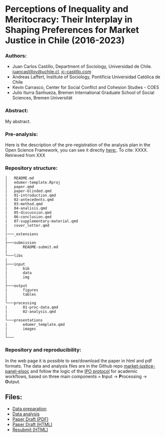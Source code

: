 #  Perceptions of Inequality and Meritocracy: Their Interplay in Shaping Preferences for Market Justice in Chile (2016-2023)
 
 ### Authors:

- Juan Carlos Castillo, Department of Sociology, Universidad de Chile. [juancastillov@uchile.cl](juancastillov@uchile.cl), [jc-castillo.com](http://jc-castillo.com/)
- Andreas Laffert, Institute of Sociology, Pontificia Universidad Católica de Chile
- Kevin Carrasco, Center for Social Conflict and Cohesion Studies - COES
- Julio Iturra Sanhueza, Bremen International Graduate School of Social Sciences, Bremen Universität

### Abstract:

My abstract.

### Pre-analysis:

Here is the description of the pre-registration of the analysis plan in the Open Science Framework, you can see it directly [here:](lkink). To cite: XXXX. Retrieved from XXX


### Repository structure:

```
│   README.md
│   edumer-template.Rproj
│   paper.qmd
|   paper-blinded.qmd
|   01-introduction.qmd
|   02-antecedents.qmd
|   03-method.qmd
|   04-analisis.qmd
|   05-discussion.qmd
|   06-conclusion.qmd
|   07-supplementary-material.qmd
|   cover_letter.qmd
│
|───_extensions
|
├───submission
│       README-submit.md
|
└───libs
|
├───input
|       bib
|       data
│       img    
|
├───output
|       figures
│       tables    
│
└───processing
|       01-proc-data.qmd
|       02-analysis.qmd
|
└───presentations
|       edumer_template.qmd
|       images
|
└───

```


### Repository and reproducibility:

In the web page it is possible to see/download the paper in html and pdf formats. The data and analysis files are in the Github repo [market-justice-panel-elsoc]([link](https://github.com/justicia-distributiva/market-justice-panel-elsoc)) and follow the logic of the [IPO protocol](https://github.com/juancarloscastillo/ipo) for academic workflows, based on three main components = **I**nput -> **P**rocessing -> **O**utput.


## Files:


- [Data preparation](https://justicia-distributiva.github.io/market-justice-panel-elsoc/processing/01-proc-data.html)
- [Data analysis](https://justicia-distributiva.github.io/market-justice-panel-elsoc/processing/02-analysis.html)
- [Paper Draft (PDF)](https://justicia-distributiva.github.io/market-justice-panel-elsoc/paper.pdf)
- [Paper Draft (HTML)](https://justicia-distributiva.github.io/market-justice-panel-elsoc/paper.html)
- [Resubmit (HTML)](https://justicia-distributiva.github.io/market-justice-panel-elsoc/resubmission/paper-resubmit.html)